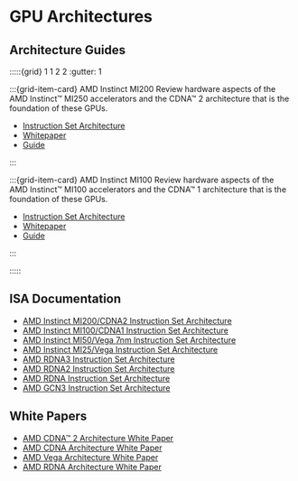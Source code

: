 # GPU Architectures

## Architecture Guides

:::::{grid} 1 1 2 2
:gutter: 1

:::{grid-item-card} AMD Instinct MI200
Review hardware aspects of the AMD Instinct™ MI250
accelerators and the CDNA™ 2 architecture that is the foundation of these GPUs.

- [Instruction Set Architecture](https://www.amd.com/system/files/TechDocs/instinct-mi200-cdna2-instruction-set-architecture.pdf)
- [Whitepaper](https://www.amd.com/system/files/documents/amd-cdna2-white-paper.pdf)
- [Guide](./gpu_arch/mi250.md)

:::

:::{grid-item-card} AMD Instinct MI100
Review hardware aspects of the AMD Instinct™ MI100
accelerators and the CDNA™ 1 architecture that is the foundation of these GPUs.

- [Instruction Set Architecture](https://www.amd.com/system/files/TechDocs/instinct-mi100-cdna1-shader-instruction-set-architecture%C2%A0.pdf)
- [Whitepaper](https://www.amd.com/system/files/documents/amd-cdna-whitepaper.pdf)
- [Guide](./gpu_arch/mi100.md)

:::

:::::


## ISA Documentation

- [AMD Instinct MI200/CDNA2 Instruction Set Architecture](https://www.amd.com/system/files/TechDocs/instinct-mi200-cdna2-instruction-set-architecture.pdf)
- [AMD Instinct MI100/CDNA1 Instruction Set Architecture](https://www.amd.com/system/files/TechDocs/instinct-mi100-cdna1-shader-instruction-set-architecture%C2%A0.pdf)
- [AMD Instinct MI50/Vega 7nm Instruction Set Architecture](https://www.amd.com/system/files/TechDocs/vega-7nm-shader-instruction-set-architecture.pdf)
- [AMD Instinct MI25/Vega Instruction Set Architecture](https://www.amd.com/system/files/TechDocs/vega-shader-instruction-set-architecture.pdf)
- [AMD RDNA3 Instruction Set Architecture](https://www.amd.com/system/files/TechDocs/rdna3-shader-instruction-set-architecture-feb-2023_0.pdf)
- [AMD RDNA2 Instruction Set Architecture](https://www.amd.com/system/files/TechDocs/rdna2-shader-instruction-set-architecture.pdf)
- [AMD RDNA Instruction Set Architecture](https://www.amd.com/system/files/TechDocs/rdna-shader-instruction-set-architecture.pdf)
- [AMD GCN3 Instruction Set Architecture](https://www.amd.com/system/files/TechDocs/gcn3-instruction-set-architecture.pdf)

## White Papers

- [AMD CDNA™ 2 Architecture White Paper](https://www.amd.com/system/files/documents/amd-cdna2-white-paper.pdf)
- [AMD CDNA Architecture White Paper](https://www.amd.com/system/files/documents/amd-cdna-whitepaper.pdf)
- [AMD Vega Architecture White Paper](https://en.wikichip.org/w/images/a/a1/vega-whitepaper.pdf)
- [AMD RDNA Architecture White Paper](https://www.amd.com/system/files/documents/rdna-whitepaper.pdf)

